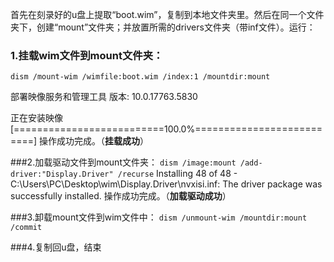 首先在刻录好的u盘上提取“boot.wim”，复制到本地文件夹里。然后在同一个文件夹下，创建“mount”文件夹；并放置所需的drivers文件夹（带inf文件）。运行：
### 1\.挂载wim文件到mount文件夹：
    dism /mount-wim /wimfile:boot.wim /index:1 /mountdir:mount
部署映像服务和管理工具
版本: 10.0.17763.5830

正在安装映像
[==========================100.0%==========================]
操作成功完成。（**挂载成功**）

###2\.加载驱动文件到mount文件夹：
```dism /image:mount /add-driver:"Display.Driver" /recurse```
Installing 48 of 48 - C:\Users\PC\Desktop\wim\Display.Driver\nvxisi.inf: The driver package was successfully installed.
操作成功完成。（**加载驱动成功**）

###3\.卸载mount文件到wim文件中：
```dism /unmount-wim /mountdir:mount /commit```

###4\.复制回u盘，结束



